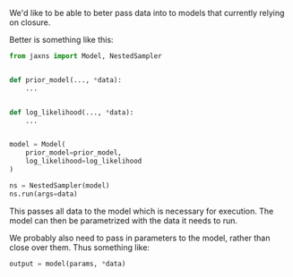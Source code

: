 We'd like to be able to beter pass data into to models that currently
relying on closure.

Better is something like this:

```python
from jaxns import Model, NestedSampler


def prior_model(..., *data):
    ...


def log_likelihood(..., *data):
    ...


model = Model(
    prior_model=prior_model,
    log_likelihood=log_likelihood
)

ns = NestedSampler(model)
ns.run(args=data)

```

This passes all data to the model which is necessary for execution. The model can then be parametrized with the data it
needs to run.

We probably also need to pass in parameters to the model, rather than close over them. Thus something like:

```python
output = model(params, *data)